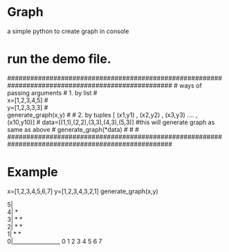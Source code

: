 # Graph
a simple python to create graph in console

# run the demo file.


###################################################################################################
																								  #	
 	ways of passing arguments																	  #	
 	1. by list																					  #		
 	   x=[1,2,3,4,5]																			  #			
 	   y=[1,2,3,3,3]																			  #		
 	   generate_graph(x,y)																		  #	
 																								  #
 	2. by tuples  [ (x1,y1) , (x2,y2) , (x3,y3) .... , (x10,y10)]								  #
      data=[(1,1),(2,2),(3,3),(4,3),(5,3)]            #this will generate graph as same as above #
      generate_graph(*data)  																	  #
  																								  #
																								  #
###################################################################################################


# Example
x=[1,2,3,4,5,6,7]
y=[1,2,3,4,3,2,1]
generate_graph(x,y)

>>>
5|                 
4|        *        
3|      *   *      
2|    *       *    
1|  *           *  
0|_________________
  0 1 2 3 4 5 6 7 
 
